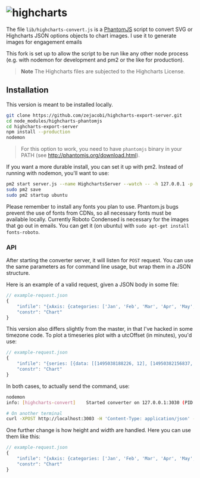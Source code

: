 # ![highcharts](https://www.dropbox.com/s/3se8pnb23b4csay/highcharts.png?raw=1)

The file `lib/highcharts-convert.js` is a [PhantomJS](http://phantomjs.org/) script to convert SVG or Highcharts 
JSON options objects to chart images. I use it to generate images for engagement emails

This fork is set up to allow the script to be run like any other node process (e.g. with nodemon for development 
and pm2 or the like for production).

> **Note**  The Highcharts files are subjected to the Highcharts License.

## Installation
This version is meant to be installed locally. 

```sh
git clone https://github.com/zejacobi/highcharts-export-server.git
cd node_modules/highcharts-phantomjs
cd highcharts-export-server
npm install --production
nodemon
```

> For this option to work, you need to have `phantomjs` binary in your PATH (see http://phantomjs.org/download.html).

If you want a more durable install, you can set it up with pm2. Instead of running with nodemon, you'll want to use:
```sh
pm2 start server.js --name HighchartsServer --watch -- -h 127.0.0.1 -p 3030
sudo pm2 save
sudo pm2 startup ubuntu
```

Please remember to install any fonts you plan to use. Phantom.js bugs prevent the use of fonts from CDNs, so all
necessary fonts must be available locally. Currently Roboto Condensed is necessary for the images that go out in
emails. You can get it (on ubuntu) with `sudo apt-get install fonts-roboto`.

### API
After starting the converter server, it will listen for `POST` request. You can use the same parameters as for 
command line usage, but wrap them in a JSON structure.

Here is an example of a valid request, given a JSON body in some file:

```javascript
// example-request.json
{
    "infile": "{xAxis: {categories: ['Jan', 'Feb', 'Mar', 'Apr', 'May', 'Jun', 'Jul', 'Aug', 'Sep', 'Oct', 'Nov', 'Dec']},series: [{data: [29.9, 71.5, 106.4, 129.2, 144.0, 176.0, 135.6, 148.5, 216.4, 194.1, 95.6, 54.4]}]};",
    "constr": "Chart"
}
```

This version also differs slightly from the master, in that I've hacked in some timezone code. To plot a timeseries 
plot with a utcOffset (in minutes), you'd use:

```javascript
// example-request.json
{
    "infile": "{series: [{data: [[1495038188226, 12], [14950382156837, 44]]}],globalOptions: {timezoneOffset: -300}};",
    "constr": "Chart"
}
```

In both cases, to actually send the command, use:

```sh
nodemon
info: [highcharts-convert]    Started converter on 127.0.0.1:3030 (PID: 1350)

# On another terminal
curl -XPOST http://localhost:3003 -H 'Content-Type: application/json' -d @example-request.json
```

One further change is how height and width are handled. Here you can use them like this:
 
 
```javascript
// example-request.json
{
    "infile": "{xAxis: {categories: ['Jan', 'Feb', 'Mar', 'Apr', 'May', 'Jun', 'Jul', 'Aug', 'Sep', 'Oct', 'Nov', 'Dec']},series: [{data: [29.9, 71.5, 106.4, 129.2, 144.0, 176.0, 135.6, 148.5, 216.4, 194.1, 95.6, 54.4]}],width: 480, height: 290};",
    "constr": "Chart"
}
```
